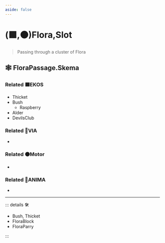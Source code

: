```yaml
---
aside: false
---
```

# (🟩,🟠)<ekos>Flora</ekos>,<motor>Slot</motor>

> Passing through a cluster of Flora

## 🕸 FloraPassage.Skema

### Related 🟩<ekos>EKOS</ekos>

- Thicket
- Bush
    - Raspberry
- Alder
- DevilsClub

### Related 🔻<via>VIA</via>

-

### Related 🟠<motor>Motor</motor>

-

### Related 💜<anima>ANIMA</anima>

-

---

<!-- =================================================== -->
<!-- =================================================== -->
<!-- =================================================== -->
<!-- =================================================== -->
<!-- =================================================== -->
::: details 🛠

- Bush, Thicket
- FloraBlock
- FloraParry

:::
